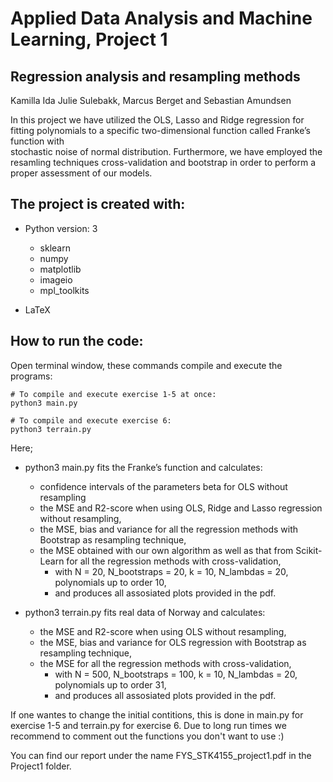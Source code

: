 # Applied Data Analysis and Machine Learning, Project 1
## Regression analysis and resampling methods

Kamilla Ida Julie Sulebakk, Marcus Berget and Sebastian Amundsen

In this project we have utilized the OLS, Lasso and Ridge regression for fitting polynomials to a specific two-dimensional function called Franke’s function with  
stochastic noise of normal distribution. Furthermore, we have employed the resamling techniques cross-validation and bootstrap in order to perform a proper assessment of our models. 


## The project is created with:
* Python version: 3
  * sklearn
  * numpy	
  * matplotlib
  * imageio
  * mpl_toolkits
  
* LaTeX

## How to run the code:
Open terminal window, these commands compile and execute the programs: 
```
# To compile and execute exercise 1-5 at once:
python3 main.py

# To compile and execute exercise 6: 
python3 terrain.py

```
Here; 
* python3 main.py fits the Franke’s function and calculates:
  * confidence intervals of the parameters beta for OLS without resampling 
  * the MSE and R2-score when using OLS, Ridge and Lasso regression without resampling,
  * the MSE, bias and variance for all the regression methods with Bootstrap as resampling technique, 
  * the MSE obtained with our own algorithm as well as that from Scikit-Learn for all the regression methods with cross-validation, 
    * with N = 20, N_bootstraps = 20, k = 10, N_lambdas = 20, polynomials up to order 10,
    * and produces all assosiated plots provided in the pdf.

* python3 terrain.py fits real data of Norway and calculates:
  * the MSE and R2-score when using OLS without resampling,
  * the MSE, bias and variance for OLS regression with Bootstrap as resampling technique, 
  * the MSE for all the regression methods with cross-validation, 
    * with N = 500, N_bootstraps = 100, k = 10, N_lambdas = 20, polynomials up to order 31, 
    * and produces all assosiated plots provided in the pdf.

If one wantes to change the initial contitions, this is done in main.py for exercise 1-5 and terrain.py for exercise 6.
Due to long run times we recommend to comment out the functions you don't want to use :)

You can find our report under the name FYS_STK4155_project1.pdf in the Project1 folder.
